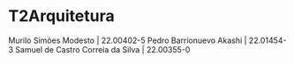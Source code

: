 # T2Arquitetura
Murilo Simões Modesto | 22.00402-5
Pedro Barrionuevo Akashi | 22.01454-3
Samuel de Castro Correia da Silva | 22.00355-0
